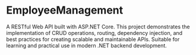 # EmployeeManagement
A RESTful Web API built with ASP.NET Core. This project demonstrates the implementation of CRUD operations, routing, dependency injection, and best practices for creating scalable and maintainable APIs. Suitable for learning and practical use in modern .NET backend development.
